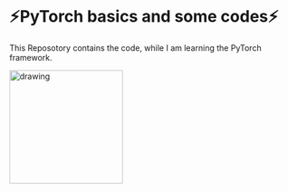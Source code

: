 
# ⚡PyTorch basics and some codes⚡

This Reposotory contains the code, while I am learning the PyTorch framework. 

<img src="https://upload.wikimedia.org/wikipedia/commons/1/10/PyTorch_logo_icon.svg" alt="drawing" width="200"/>


